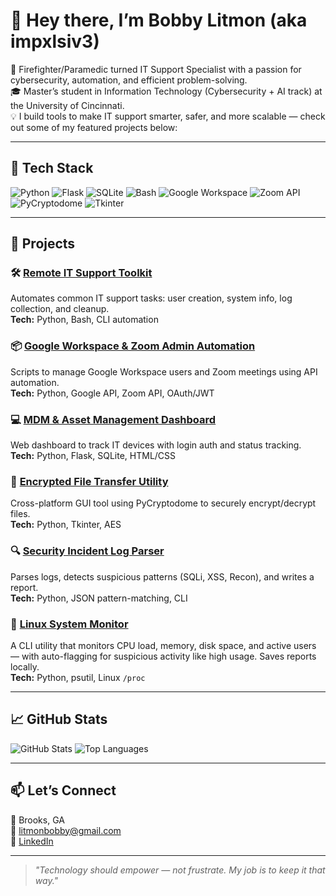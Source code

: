 # 👋 Hey there, I’m Bobby Litmon (aka impxlsiv3)

🚒 Firefighter/Paramedic turned IT Support Specialist with a passion for cybersecurity, automation, and efficient problem-solving.  
🎓 Master’s student in Information Technology (Cybersecurity + AI track) at the University of Cincinnati.  
💡 I build tools to make IT support smarter, safer, and more scalable — check out some of my featured projects below:

---

## 🧰 Tech Stack

![Python](https://img.shields.io/badge/-Python-3776AB?logo=python&logoColor=white&style=flat)
![Flask](https://img.shields.io/badge/-Flask-000000?logo=flask&logoColor=white&style=flat)
![SQLite](https://img.shields.io/badge/-SQLite-003B57?logo=sqlite&logoColor=white&style=flat)
![Bash](https://img.shields.io/badge/-Bash-4EAA25?logo=gnu-bash&logoColor=white&style=flat)
![Google Workspace](https://img.shields.io/badge/-Google_Workspace-4285F4?logo=google&logoColor=white&style=flat)
![Zoom API](https://img.shields.io/badge/-Zoom_API-2D8CFF?logo=zoom&logoColor=white&style=flat)
![PyCryptodome](https://img.shields.io/badge/-PyCryptodome-purple?style=flat)
![Tkinter](https://img.shields.io/badge/-Tkinter-FF5733?style=flat)

---

## 🔧 Projects

### 🛠️ [Remote IT Support Toolkit](https://github.com/impxlsiv3/remote-it-support-toolkit)
Automates common IT support tasks: user creation, system info, log collection, and cleanup.  
**Tech:** Python, Bash, CLI automation

### 📦 [Google Workspace & Zoom Admin Automation](https://github.com/impxlsiv3/google-workspace-zoom-automation)
Scripts to manage Google Workspace users and Zoom meetings using API automation.  
**Tech:** Python, Google API, Zoom API, OAuth/JWT

### 💻 [MDM & Asset Management Dashboard](https://github.com/impxlsiv3/mdm-asset-management-dashboard)
Web dashboard to track IT devices with login auth and status tracking.  
**Tech:** Python, Flask, SQLite, HTML/CSS

### 🔐 [Encrypted File Transfer Utility](https://github.com/impxlsiv3/encrypted-file-transfer-utility)
Cross-platform GUI tool using PyCryptodome to securely encrypt/decrypt files.  
**Tech:** Python, Tkinter, AES

### 🔍 [Security Incident Log Parser](https://github.com/impxlsiv3/security-incident-log-parser)
Parses logs, detects suspicious patterns (SQLi, XSS, Recon), and writes a report.  
**Tech:** Python, JSON pattern-matching, CLI

### 🐧 [Linux System Monitor](https://github.com/impxlsiv3/linux-system-monitor)
A CLI utility that monitors CPU load, memory, disk space, and active users — with auto-flagging for suspicious activity like high usage. Saves reports locally.  
**Tech:** Python, psutil, Linux `/proc`

---

## 📈 GitHub Stats

![GitHub Stats](https://github-readme-stats.vercel.app/api?username=impxlsiv3&show_icons=true&theme=tokyonight)
![Top Languages](https://github-readme-stats.vercel.app/api/top-langs/?username=impxlsiv3&layout=compact&theme=tokyonight)

---

## 📫 Let’s Connect

📍 Brooks, GA  
📧 litmonbobby@gmail.com  
🔗 [LinkedIn](https://www.linkedin.com/in/bobby-litmon-a28577b7)

---

> *"Technology should empower — not frustrate. My job is to keep it that way."*
